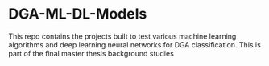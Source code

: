 # DGA-ML-DL-Models
This repo contains the projects built to test various machine learning algorithms and deep learning neural networks for DGA classification. This is part of the final master thesis background studies
